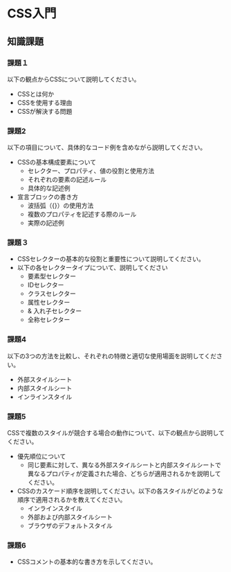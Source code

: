 # CSS入門

## 知識課題

### 課題１

以下の観点からCSSについて説明してください。

- CSSとは何か
- CSSを使用する理由
- CSSが解決する問題

### 課題2

以下の項目について、具体的なコード例を含めながら説明してください。

- CSSの基本構成要素について
  - セレクター、プロパティ、値の役割と使用方法
  - それぞれの要素の記述ルール
  - 具体的な記述例
- 宣言ブロックの書き方
  - 波括弧（{}）の使用方法
  - 複数のプロパティを記述する際のルール
  - 実際の記述例

### 課題３

- CSSセレクターの基本的な役割と重要性について説明してください。
- 以下の各セレクタータイプについて、説明してください
  - 要素型セレクター
  - IDセレクター
  - クラスセレクター
  - 属性セレクター
  - & 入れ子セレクター
  - 全称セレクター

### 課題4

以下の3つの方法を比較し、それぞれの特徴と適切な使用場面を説明してください。

- 外部スタイルシート
- 内部スタイルシート
- インラインスタイル

### 課題5

CSSで複数のスタイルが競合する場合の動作について、以下の観点から説明してください。

- 優先順位について
  - 同じ要素に対して、異なる外部スタイルシートと内部スタイルシートで異なるプロパティが定義された場合、どちらが適用されるかを説明してください。
- CSSのカスケード順序を説明してください。以下の各スタイルがどのような順序で適用されるかを教えてください。
  - インラインスタイル
  - 外部および内部スタイルシート
  - ブラウザのデフォルトスタイル

### 課題6

- CSSコメントの基本的な書き方を示してください。
